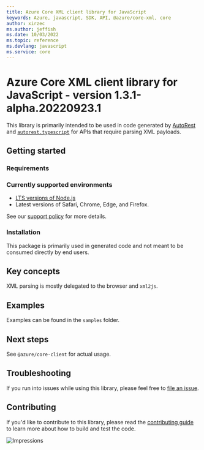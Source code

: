 ```yaml
---
title: Azure Core XML client library for JavaScript
keywords: Azure, javascript, SDK, API, @azure/core-xml, core
author: xirzec
ms.author: jeffish
ms.date: 10/03/2022
ms.topic: reference
ms.devlang: javascript
ms.service: core
---
```

# Azure Core XML client library for JavaScript - version 1.3.1-alpha.20220923.1 


This library is primarily intended to be used in code generated by [AutoRest](https://github.com/Azure/Autorest) and [`autorest.typescript`](https://github.com/Azure/autorest.typescript) for APIs that require parsing XML payloads.

## Getting started

### Requirements

### Currently supported environments

- [LTS versions of Node.js](https://github.com/nodejs/release#release-schedule)
- Latest versions of Safari, Chrome, Edge, and Firefox.

See our [support policy](https://github.com/Azure/azure-sdk-for-js/blob/main/SUPPORT.md) for more details.

### Installation

This package is primarily used in generated code and not meant to be consumed directly by end users.

## Key concepts

XML parsing is mostly delegated to the browser and `xml2js`.

## Examples

Examples can be found in the `samples` folder.

## Next steps

See `@azure/core-client` for actual usage.

## Troubleshooting

If you run into issues while using this library, please feel free to [file an issue](https://github.com/Azure/azure-sdk-for-js/issues/new).

## Contributing

If you'd like to contribute to this library, please read the [contributing guide](https://github.com/Azure/azure-sdk-for-js/blob/main/CONTRIBUTING.md) to learn more about how to build and test the code.

![Impressions](https://azure-sdk-impressions.azurewebsites.net/api/impressions/azure-sdk-for-js%2Fsdk%2Fcore%2Fcore-client%2FREADME.png)

